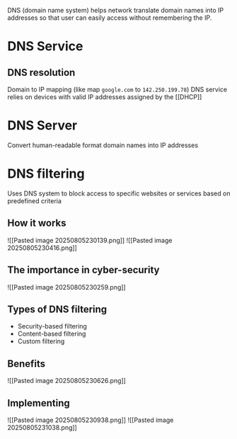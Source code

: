 DNS (domain name system) helps network translate domain names into IP addresses so that user can easily access without remembering the IP.
# DNS Service
## DNS resolution
Domain to IP mapping (like map `google.com` to `142.250.199.78`)
DNS service relies on devices with valid IP addresses assigned by the [[DHCP]]
# DNS Server
Convert human-readable format domain names into IP addresses
# DNS filtering
Uses DNS system to block access to specific websites or services based on predefined criteria
## How it works
![[Pasted image 20250805230139.png]]
![[Pasted image 20250805230416.png]]
## The importance in cyber-security
![[Pasted image 20250805230259.png]]
## Types of DNS filtering
- Security-based filtering
- Content-based filtering
- Custom filtering
## Benefits
![[Pasted image 20250805230626.png]]
## Implementing
![[Pasted image 20250805230938.png]]
![[Pasted image 20250805231038.png]]